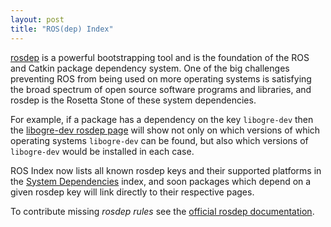 ```yaml
---
layout: post
title: "ROS(dep) Index"
---
```


[rosdep](http://docs.ros.org/independent/api/rosdep/html/) is a powerful
bootstrapping tool and is the foundation of the ROS and Catkin package
dependency system. One of the big challenges preventing ROS from being used on
more operating systems is satisfying the broad spectrum of open source
software programs and libraries, and rosdep is the Rosetta Stone of these system
dependencies.

For example, if a package has a dependency on the key `libogre-dev` then the
[libogre-dev rosdep page](http://rosindex.github.io/d/libogre-dev/) will show
not only on which versions of which operating systems `libogre-dev` can be
found, but also which versions of `libogre-dev` would be installed in each
case.

ROS Index now lists all known rosdep keys and their supported platforms in the
[System Dependencies](http://rosindex.github.io/deps/) index, and soon packages
which depend on a given rosdep key will link directly to their respective pages.

To contribute missing *rosdep rules* see the [official rosdep
documentation](http://docs.ros.org/independent/api/rosdep/html/contributing_rules.html).

